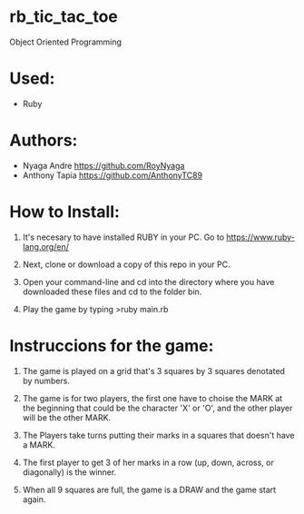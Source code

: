 # rb_tic_tac_toe
Object Oriented Programming 

Used: 
===
* Ruby

Authors:
===
* Nyaga Andre https://github.com/RoyNyaga
* Anthony Tapia https://github.com/AnthonyTC89

How to Install:
===
1. It's necesary to have installed RUBY in your PC. Go to https://www.ruby-lang.org/en/

2. Next, clone or download a copy of this repo in your PC.

3. Open your command-line and cd into the directory where you have downloaded these files and cd to the     folder bin.

4. Play the game by typing >ruby main.rb

Instruccions for the game:
===
1. The game is played on a grid that's 3 squares by 3 squares denotated by numbers.

2. The game is for two players, the first one have to choise the MARK at the beginning that could be the    character 'X' or 'O', and the other player will be the other MARK.

3. The Players take turns putting their marks in a squares that doesn't have a MARK.

4. The first player to get 3 of her marks in a row (up, down, across, or diagonally) is the winner.

5. When all 9 squares are full, the game is a DRAW and the game start again.